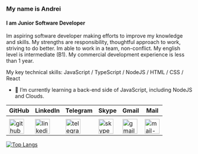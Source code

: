 ### My name is Andrei
#### I am Junior Software Developer
Im aspiring software developer making efforts to improve my knowledge and skills.
My strengths are responsibility, thoughtful approach to work, striving to do better. Im able to work in a team, non-conflict.
My english level is intermediate (B1).
My commercial development experience is less than 1 year.

My key technical skills: JavaScript / TypeScript / NodeJS / HTML / CSS / React

- 🌱 I’m currently learning a back-end side of JavaScript, including NodeJS and Clouds. 

GitHub | LinkedIn | Telegram | Skype | Gmail | Mail 
-------|----------|----------|-------|------|-------
|||||
[<img src='https://cdn.jsdelivr.net/npm/simple-icons@3.0.1/icons/github.svg' alt='github' height='40'>](https://github.com/Levendor) | [<img src='https://cdn.jsdelivr.net/npm/simple-icons@3.0.1/icons/linkedin.svg' alt='linkedin' height='40'>](https://www.linkedin.com/in/levendor/) | [<img src='https://cdn.jsdelivr.net/npm/simple-icons@3.0.1/icons/telegram.svg' alt='telegram' height='40'>](https://t.me/Chaitsyn) | [<img src='https://cdn.jsdelivr.net/npm/simple-icons@3.0.1/icons/skype.svg' alt='skype' height='40'>](https://join.skype.com/invite/pfyyftJQl3jB) | [<img src='https://cdn.jsdelivr.net/npm/simple-icons@3.0.1/icons/gmail.svg' alt='gmail' height='40'>](mailto:myth.of.lavanda@gmail.com) | [<img src='https://cdn.jsdelivr.net/npm/simple-icons@3.0.1/icons/mail-dot-ru.svg' alt='mail-dot-ru' height='40'>](mailto:myth_of_lavanda@mail.ru) 

[![Top Langs](https://github-readme-stats.vercel.app/api/top-langs/?username=Levendor)](https://github.com/anuraghazra/github-readme-stats)

